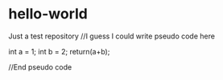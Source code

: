 # hello-world
Just a test repository
//I guess I could write pseudo code here

int a = 1;
int b = 2;
return(a+b);

//End pseudo code
